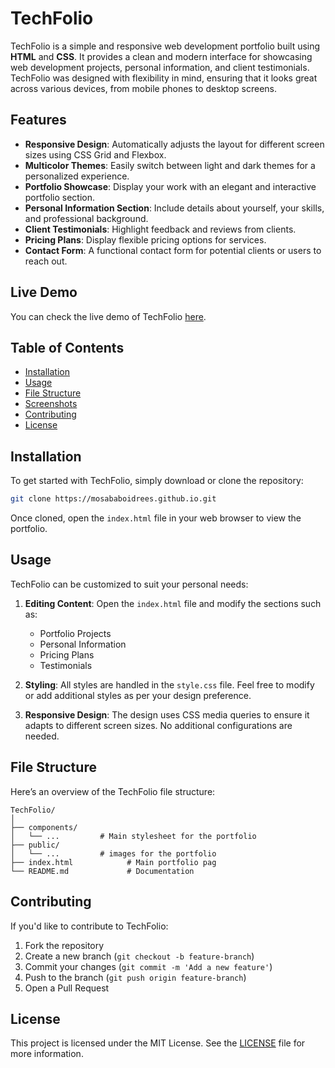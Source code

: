 
# **TechFolio**

TechFolio is a simple and responsive web development portfolio built using **HTML** and **CSS**. It provides a clean and modern interface for showcasing web development projects, personal information, and client testimonials. TechFolio was designed with flexibility in mind, ensuring that it looks great across various devices, from mobile phones to desktop screens.

## **Features**

- **Responsive Design**: Automatically adjusts the layout for different screen sizes using CSS Grid and Flexbox.
- **Multicolor Themes**: Easily switch between light and dark themes for a personalized experience.
- **Portfolio Showcase**: Display your work with an elegant and interactive portfolio section.
- **Personal Information Section**: Include details about yourself, your skills, and professional background.
- **Client Testimonials**: Highlight feedback and reviews from clients.
- **Pricing Plans**: Display flexible pricing options for services.
- **Contact Form**: A functional contact form for potential clients or users to reach out.

## **Live Demo**

You can check the live demo of TechFolio [here](https://techfolio.mosab.tech/).

## **Table of Contents**

- [Installation](#installation)
- [Usage](#usage)
- [File Structure](#file-structure)
- [Screenshots](#screenshots)
- [Contributing](#contributing)
- [License](#license)

## **Installation**

To get started with TechFolio, simply download or clone the repository:

```bash
git clone https://mosababoidrees.github.io.git
```

Once cloned, open the `index.html` file in your web browser to view the portfolio.

## **Usage**

TechFolio can be customized to suit your personal needs:

1. **Editing Content**: Open the `index.html` file and modify the sections such as:
   - Portfolio Projects
   - Personal Information
   - Pricing Plans
   - Testimonials

2. **Styling**: All styles are handled in the `style.css` file. Feel free to modify or add additional styles as per your design preference.

3. **Responsive Design**: The design uses CSS media queries to ensure it adapts to different screen sizes. No additional configurations are needed.

## **File Structure**

Here’s an overview of the TechFolio file structure:

```
TechFolio/
│
├── components/
│   └── ...         # Main stylesheet for the portfolio
├── public/
│   └── ...         # images for the portfolio
├── index.html            # Main portfolio pag
└── README.md             # Documentation
```

## **Contributing**

If you'd like to contribute to TechFolio:

1. Fork the repository
2. Create a new branch (`git checkout -b feature-branch`)
3. Commit your changes (`git commit -m 'Add a new feature'`)
4. Push to the branch (`git push origin feature-branch`)
5. Open a Pull Request

## **License**

This project is licensed under the MIT License. See the [LICENSE](LICENSE) file for more information.
